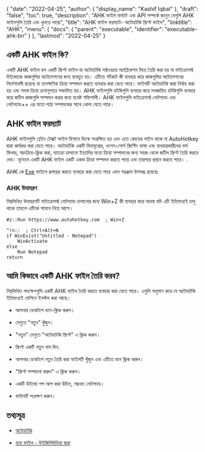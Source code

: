 {
  "date": "2022-04-25",
  "author": {
    "display_name": "Kashif Iqbal"
  },
  "draft": "false",
  "toc": true,
  "description": "AHK ফাইল ফর্ম্যাট এবং API সম্পর্কে জানুন যেগুলি AHK ফাইলগুলি তৈরি এবং খুলতে পারে৷",
  "title": "AHK ফাইল ফরম্যাট- অটোহটকি স্ক্রিপ্ট ফাইল",
  "linktitle": "AHK",
  "menu": {
    "docs": {
      "parent": "executable",
      "identifier": "executable-ahk-bn"
    }
  },
  "lastmod": "2022-04-25"
}

## একটি AHK ফাইল কি?

একটি AHK ফাইল হল একটি স্ক্রিপ্ট ফাইল যা অটোহটকি সফ্টওয়্যার অ্যাপ্লিকেশন দিয়ে তৈরি করা হয় যা মাইক্রোসফ্ট উইন্ডোজে কাজগুলির অটোমেশনের জন্য ব্যবহৃত হয়। এটিতে শর্টকাট কী ব্যবহার করে কাজগুলির অটোমেশনের নির্দেশাবলী রয়েছে যা তাত্ক্ষণিক ক্রিয়া সম্পাদন করতে ব্যবহার করা যেতে পারে। ফাইলটি অটোহটকি দ্বারা নির্বাহ করা হয় এবং সমস্ত ক্রিয়া ক্রমানুসারে সঞ্চালিত হয়। AHK ফাইলগুলি হটকিগুলি ব্যবহার করে সংজ্ঞায়িত হটকিগুলি ব্যবহার করে জটিল কাজগুলি সম্পাদন করার জন্য যথেষ্ট শক্তিশালী। AHK ফাইলগুলি মাইক্রোসফ্ট নোটপ্যাড এবং নোটপ্যাড++ এর মতো পাঠ্য সম্পাদকের সাথে খোলা যেতে পারে।

## AHK ফাইল ফরম্যাট

AHK ফাইলগুলি প্লেইন টেক্সট ফাইল হিসাবে ডিস্কে সংরক্ষিত হয় এবং এতে কোডের লাইন থাকে যা AutoHotkey দ্বারা কার্যকর করা যেতে পারে। অটোহটকি একটি বিনামূল্যের, ওপেন-সোর্স স্ক্রিপ্টিং ভাষা এবং ব্যবহারকারীদের ফর্ম ফিলার, স্বয়ংক্রিয়-ক্লিক করা, ম্যাক্রো চালানো ইত্যাদির মতো ক্রিয়া সম্পাদনের জন্য সহজ থেকে জটিল স্ক্রিপ্ট তৈরি করতে দেয়। ন্যূনতম একটি AHK ফাইল একটি একক ক্রিয়া সম্পাদন করতে পারে এবং তারপরে প্রস্থান করতে পারে। .

AHK কে [Exe](/executable/exe/) ফাইলে রূপান্তর করতে ব্যবহার করা যেতে পারে এমন সরঞ্জাম উপলব্ধ রয়েছে৷

### AHK উদাহরণ

নিম্নলিখিত উদাহরণটি মাইক্রোসফ্ট নোটপ্যাড চালানোর জন্য Win+Z কী ব্যবহার করে অথবা যদি এটি ইতিমধ্যেই চালু থাকে তাহলে এটিকে সামনে নিয়ে আসে।

```
#z::Run https://www.autohotkey.com  ; Win+Z

^!n::  ; Ctrl+Alt+N
if WinExist("Untitled - Notepad")
    WinActivate
else
    Run Notepad
return
```

## আমি কিভাবে একটি AHK ফাইল তৈরি করব?

নিম্নলিখিত পদক্ষেপগুলি একটি AHK ফাইল তৈরি করতে ব্যবহার করা যেতে পারে। এগুলি অনুমান করে যে অটোহটকি ইতিমধ্যেই মেশিনে ইনস্টল করা আছে।

* আপনার ডেস্কটপে ডান-ক্লিক করুন।

* মেনুতে "নতুন" খুঁজুন।

* "নতুন" মেনুতে "অটোহটকি স্ক্রিপ্ট" এ ক্লিক করুন।

* স্ক্রিপ্ট একটি নতুন নাম দিন.

* আপনার ডেস্কটপে নতুন তৈরি করা ফাইলটি খুঁজুন এবং এটিতে ডান ক্লিক করুন।

* "স্ক্রিপ্ট সম্পাদনা করুন" এ ক্লিক করুন।

* একটি উইন্ডো পপ আপ করা উচিত, সম্ভবত নোটপ্যাড।

* ফাইলটি সংরক্ষণ করুন।


## তথ্যসূত্র

* [অটোহটকি](https://www.autohotkey.com/)

* [ব্যাচ ফাইল - উইকিপিউডিয়া দ্বারা](https://en.wikipedia.org/wiki/Batch_file)



